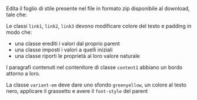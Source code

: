 Edita il foglio di stile presente nel file in formato zip disponibile al download, tale che:

Le classi `link1`, `link2`, `link3` devono modificare colore del testo e padding in modo che:
- una classe erediti i valori dal proprio parent
- una classe imposti i valori a quelli iniziali
- una classe riporti le proprietà al loro valore naturale

I paragrafi contenuti nel contenitore di classe `content1` abbiano un bordo attorno a loro.

La classe `variant-em` deve dare uno sfondo `greenyellow`, un colore al testo nero, applicare il grassetto e avere il `font-style` del parent
